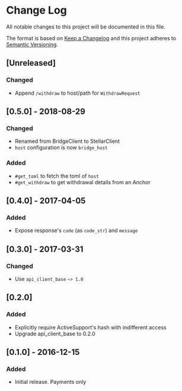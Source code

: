 # Change Log
All notable changes to this project will be documented in this file.

The format is based on [Keep a Changelog](http://keepachangelog.com/)
and this project adheres to [Semantic Versioning](http://semver.org/).

## [Unreleased]
### Changed
- Append `/withdraw` to host/path for `WithdrawRequest`

## [0.5.0] - 2018-08-29
### Changed
- Renamed from BridgeClient to StellarClient
- `host` configuration is now `bridge_host`

### Added
- `#get_toml` to fetch the toml of `host`
- `#get_withdraw` to get withdrawal details from an Anchor

## [0.4.0] - 2017-04-05
### Added
- Expose response's `code` (as `code_str`) and `message`

## [0.3.0] - 2017-03-31
### Changed
- Use `api_client_base` `~> 1.0`

## [0.2.0]
### Added
- Explicitly require ActiveSupport's hash with indifferent access
- Upgrade api_client_base to 0.2.0

## [0.1.0] - 2016-12-15
### Added
- Initial release. Payments only
